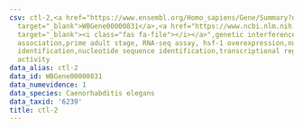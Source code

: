 ```yaml
---
csv: ctl-2,<a href="https://www.ensembl.org/Homo_sapiens/Gene/Summary?db=core;g=WBGene00000831"
  target="_blank">WBGene00000831</a>,<a href="https://www.ncbi.nlm.nih.gov/pubmed/30894454"
  target="_blank"><i class="fas fa-file"></i></a>",genetic interference,functional
  association,prime adult stage, RNA-seq assay, hsf-1 overexpression,nucleotide sequence
  identification,nucleotide sequence identification,transcriptional regulation,up-regulates
  activity
data_alias: ctl-2
data_id: WBGene00000831
data_numevidence: 1
data_species: Caenorhabditis elegans
data_taxid: '6239'
title: ctl-2
---
```

